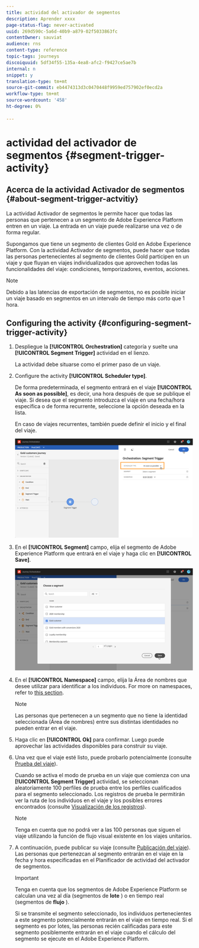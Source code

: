 ```yaml
---
title: actividad del activador de segmentos
description: Aprender xxxx
page-status-flag: never-activated
uuid: 269d590c-5a6d-40b9-a879-02f5033863fc
contentOwner: sauviat
audience: rns
content-type: reference
topic-tags: journeys
discoiquuid: 5df34f55-135a-4ea8-afc2-f9427ce5ae7b
internal: n
snippet: y
translation-type: tm+mt
source-git-commit: eb4474313d3c0470448f9959ed757902ef0ecd2a
workflow-type: tm+mt
source-wordcount: '458'
ht-degree: 0%

---
```



# actividad del activador de segmentos {#segment-trigger-activity}

## Acerca de la actividad Activador de segmentos {#about-segment-trigger-actvitiy}

La actividad Activador de segmentos le permite hacer que todas las personas que pertenecen a un segmento de Adobe Experience Platform entren en un viaje. La entrada en un viaje puede realizarse una vez o de forma regular.

Supongamos que tiene un segmento de clientes Gold en Adobe Experience Platform. Con la actividad Activador de segmentos, puede hacer que todas las personas pertenecientes al segmento de clientes Gold participen en un viaje y que fluyan en viajes individualizados que aprovechen todas las funcionalidades del viaje: condiciones, temporizadores, eventos, acciones.

>[!NOTE]
>
>Debido a las latencias de exportación de segmentos, no es posible iniciar un viaje basado en segmentos en un intervalo de tiempo más corto que 1 hora.

## Configuring the activity {#configuring-segment-trigger-activity}

1. Despliegue la **[!UICONTROL Orchestration]** categoría y suelte una **[!UICONTROL Segment Trigger]** actividad en el lienzo.

   La actividad debe situarse como el primer paso de un viaje.

1. Configure the activity **[!UICONTROL Scheduler type]**.

   De forma predeterminada, el segmento entrará en el viaje **[!UICONTROL As soon as possible]**, es decir, una hora después de que se publique el viaje. Si desea que el segmento introduzca el viaje en una fecha/hora específica o de forma recurrente, seleccione la opción deseada en la lista.

   En caso de viajes recurrentes, también puede definir el inicio y el final del viaje.

   ![](../assets/segment-trigger-schedule.png)

1. En el **[!UICONTROL Segment]** campo, elija el segmento de Adobe Experience Platform que entrará en el viaje y haga clic en **[!UICONTROL Save]**.

   ![](../assets/segment-trigger-segment-selection.png)

1. En el **[!UICONTROL Namespace]** campo, elija la Área de nombres que desee utilizar para identificar a los individuos. For more on namespaces, refer to [this section](../event/selecting-the-namespace.md).

   >[!NOTE]
   >
   >Las personas que pertenecen a un segmento que no tiene la identidad seleccionada (Área de nombres) entre sus distintas identidades no pueden entrar en el viaje.

1. Haga clic en **[!UICONTROL Ok]** para confirmar. Luego puede aprovechar las actividades disponibles para construir su viaje.

1. Una vez que el viaje esté listo, puede probarlo potencialmente (consulte [Prueba del viaje](../building-journeys/testing-the-journey.md)).

   Cuando se activa el modo de prueba en un viaje que comienza con una **[!UICONTROL Segment Trigger]** actividad, se seleccionan aleatoriamente 100 perfiles de prueba entre los perfiles cualificados para el segmento seleccionado. Los registros de prueba le permitirán ver la ruta de los individuos en el viaje y los posibles errores encontrados (consulte [Visualización de los registros](../building-journeys/testing-the-journey.md#viewing_logs)).

   >[!NOTE]
   >
   >Tenga en cuenta que no podrá ver a las 100 personas que siguen el viaje utilizando la función de flujo visual existente en los viajes unitarios.

1. A continuación, puede publicar su viaje (consulte [Publicación del viaje](../building-journeys/publishing-the-journey.md)). Las personas que pertenezcan al segmento entrarán en el viaje en la fecha y hora especificadas en el Planificador de actividad del activador de segmentos.

   >[!IMPORTANT]
   >
   >Tenga en cuenta que los segmentos de Adobe Experience Platform se calculan una vez al día (segmentos de **lote** ) o en tiempo real (segmentos de **flujo** ).
   >
   >Si se transmite el segmento seleccionado, los individuos pertenecientes a este segmento potencialmente entrarán en el viaje en tiempo real. Si el segmento es por lotes, las personas recién calificadas para este segmento posiblemente entrarán en el viaje cuando el cálculo del segmento se ejecute en el Adobe Experience Platform.
